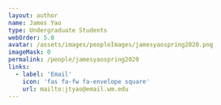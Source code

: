 ```yaml
---
layout: author
name: James Yao
type: Undergraduate Students
webOrder: 5.0
avatar: /assets/images/peopleImages/jamesyaospring2020.png
imageMask: 0
permalink: /people/jamesyaospring2020
links:
  - label: 'Email'
    icon: 'fas fa-fw fa-envelope square'
    url: mailto:jtyao@email.wm.edu
---
```

